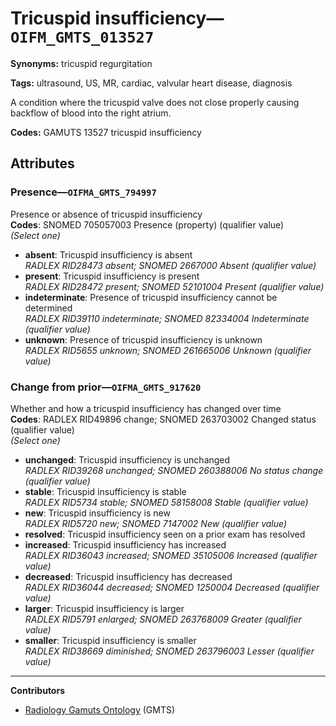 # Tricuspid insufficiency—`OIFM_GMTS_013527`

**Synonyms:** tricuspid regurgitation

**Tags:** ultrasound, US, MR, cardiac, valvular heart disease, diagnosis

A condition where the tricuspid valve does not close properly causing backflow of blood into the right atrium.

**Codes:** GAMUTS 13527 tricuspid insufficiency

## Attributes

### Presence—`OIFMA_GMTS_794997`

Presence or absence of tricuspid insufficiency  
**Codes**: SNOMED 705057003 Presence (property) (qualifier value)  
*(Select one)*

- **absent**: Tricuspid insufficiency is absent  
_RADLEX RID28473 absent; SNOMED 2667000 Absent (qualifier value)_
- **present**: Tricuspid insufficiency is present  
_RADLEX RID28472 present; SNOMED 52101004 Present (qualifier value)_
- **indeterminate**: Presence of tricuspid insufficiency cannot be determined  
_RADLEX RID39110 indeterminate; SNOMED 82334004 Indeterminate (qualifier value)_
- **unknown**: Presence of tricuspid insufficiency is unknown  
_RADLEX RID5655 unknown; SNOMED 261665006 Unknown (qualifier value)_

### Change from prior—`OIFMA_GMTS_917620`

Whether and how a tricuspid insufficiency has changed over time  
**Codes**: RADLEX RID49896 change; SNOMED 263703002 Changed status (qualifier value)  
*(Select one)*

- **unchanged**: Tricuspid insufficiency is unchanged  
_RADLEX RID39268 unchanged; SNOMED 260388006 No status change (qualifier value)_
- **stable**: Tricuspid insufficiency is stable  
_RADLEX RID5734 stable; SNOMED 58158008 Stable (qualifier value)_
- **new**: Tricuspid insufficiency is new  
_RADLEX RID5720 new; SNOMED 7147002 New (qualifier value)_
- **resolved**: Tricuspid insufficiency seen on a prior exam has resolved  
- **increased**: Tricuspid insufficiency has increased  
_RADLEX RID36043 increased; SNOMED 35105006 Increased (qualifier value)_
- **decreased**: Tricuspid insufficiency has decreased  
_RADLEX RID36044 decreased; SNOMED 1250004 Decreased (qualifier value)_
- **larger**: Tricuspid insufficiency is larger  
_RADLEX RID5791 enlarged; SNOMED 263768009 Greater (qualifier value)_
- **smaller**: Tricuspid insufficiency is smaller  
_RADLEX RID38669 diminished; SNOMED 263796003 Lesser (qualifier value)_

---

**Contributors**

- [Radiology Gamuts Ontology](https://gamuts.net/) (GMTS)
